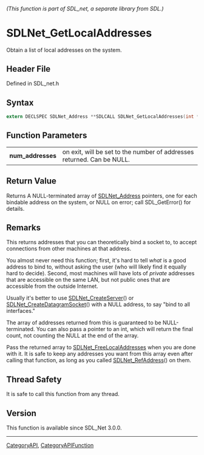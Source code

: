 ###### (This function is part of SDL_net, a separate library from SDL.)
# SDLNet_GetLocalAddresses

Obtain a list of local addresses on the system.

## Header File

Defined in SDL_net.h

## Syntax

```c
extern DECLSPEC SDLNet_Address **SDLCALL SDLNet_GetLocalAddresses(int *num_addresses);

```

## Function Parameters

|                       |                                                                        |
| --------------------- | ---------------------------------------------------------------------- |
| **num_addresses**     | on exit, will be set to the number of addresses returned. Can be NULL. |

## Return Value

Returns A NULL-terminated array of [SDLNet_Address](SDLNet_Address)
pointers, one for each bindable address on the system, or NULL on error;
call SDL_GetError() for details.

## Remarks

This returns addresses that you can theoretically bind a socket to, to
accept connections from other machines at that address.

You almost never need this function; first, it's hard to tell _what_ is a
good address to bind to, without asking the user (who will likely find it
equally hard to decide). Second, most machines will have lots of _private_
addresses that are accessible on the same LAN, but not public ones that are
accessible from the outside Internet.

Usually it's better to use [SDLNet_CreateServer](SDLNet_CreateServer)() or
[SDLNet_CreateDatagramSocket](SDLNet_CreateDatagramSocket)() with a NULL
address, to say "bind to all interfaces."

The array of addresses returned from this is guaranteed to be
NULL-terminated. You can also pass a pointer to an int, which will return
the final count, not counting the NULL at the end of the array.

Pass the returned array to
[SDLNet_FreeLocalAddresses](SDLNet_FreeLocalAddresses) when you are done
with it. It is safe to keep any addresses you want from this array even
after calling that function, as long as you called
[SDLNet_RefAddress](SDLNet_RefAddress)() on them.

## Thread Safety

It is safe to call this function from any thread.

## Version

This function is available since SDL_Net 3.0.0.

----
[CategoryAPI](CategoryAPI), [CategoryAPIFunction](CategoryAPIFunction)

